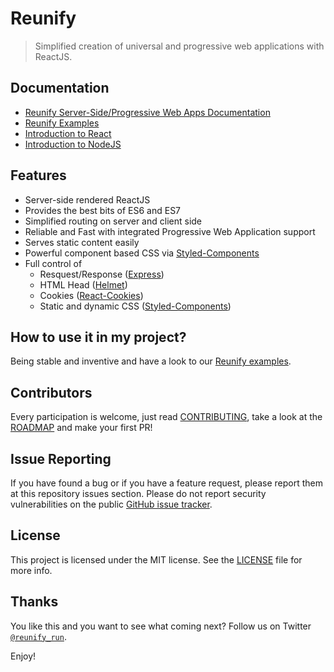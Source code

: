 # Reunify

> Simplified creation of universal and progressive web applications with ReactJS.

## Documentation

* [Reunify Server-Side/Progressive Web Apps Documentation](docs/README.md)
* [Reunify Examples](https://github.com/codecommission/reunify-examples)
* [Introduction to React](https://github.com/mikebild/introduction-react)
* [Introduction to NodeJS](https://github.com/mikebild/introduction-nodejs)

## Features

* Server-side rendered ReactJS
* Provides the best bits of ES6 and ES7
* Simplified routing on server and client side
* Reliable and Fast with integrated Progressive Web Application support
* Serves static content easily
* Powerful component based CSS via [Styled-Components](https://www.styled-components.com)
* Full control of
  * Resquest/Response ([Express](https://github.com/expressjs/express))
  * HTML Head ([Helmet](https://github.com/helmetjs/helmet))
  * Cookies ([React-Cookies](https://github.com/reactivestack/cookies))
  * Static and dynamic CSS ([Styled-Components](https://www.styled-components.com))

## How to use it in my project?

Being stable and inventive and have a look to our [Reunify examples](https://github.com/codecommission/reunify-examples).

## Contributors

Every participation is welcome, just read [CONTRIBUTING](CONTRIBUTING.md), take a look at the [ROADMAP](docs/ROADMAP.md) and make your first PR!

## Issue Reporting

If you have found a bug or if you have a feature request, please report them at this repository issues section. Please do not report security vulnerabilities on the public [GitHub issue tracker](https://github.com/codecommission/reunify/issues).

## License

This project is licensed under the MIT license. See the [LICENSE](LICENSE) file for more info.

## Thanks

You like this and you want to see what coming next? Follow us on Twitter [`@reunify_run`](https://twitter.com/reunify_run).

Enjoy!